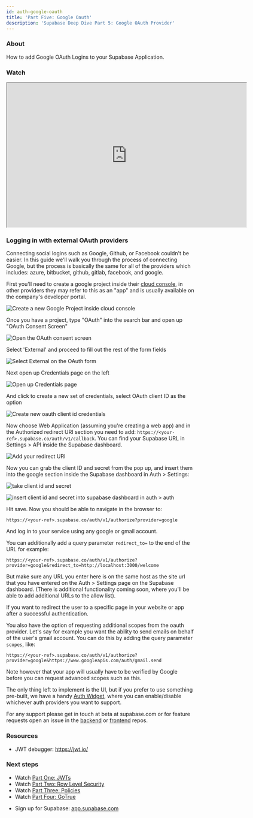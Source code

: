 ```yaml
---
id: auth-google-oauth
title: 'Part Five: Google Oauth'
description: 'Supabase Deep Dive Part 5: Google OAuth Provider'
---
```


### About

How to add Google OAuth Logins to your Supabase Application.

### Watch

<iframe className="w-full video-with-border" width="640" height="385" src="https://www.youtube-nocookie.com/embed/_XM9ziOzWk4" frameBorder="1" allow="accelerometer; autoplay; clipboard-write; encrypted-media; gyroscope; picture-in-picture" allowFullScreen></iframe>

### Logging in with external OAuth providers

Connecting social logins such as Google, Github, or Facebook couldn't be easier. In this guide we'll walk you through the process of connecting Google, but the process is basically the same for all of the providers which includes: azure, bitbucket, github, gitlab, facebook, and google.

First you'll need to create a google project inside their [cloud console](https://console.cloud.google.com/home/dashboard), in other providers they may refer to this as an "app" and is usually available on the company's developer portal.

![Create a new Google Project inside cloud console](/img/auth-5-1.png)

Once you have a project, type "OAuth" into the search bar and open up "OAuth Consent Screen"

![Open the OAuth consent screen](/img/auth-5-2.png)

Select 'External' and proceed to fill out the rest of the form fields

![Select External on the OAuth form](/img/auth-5-3.png)

Next open up Credentials page on the left

![Open up Credentials page](/img/auth-5-4.png)

And click to create a new set of credentials, select OAuth client ID as the option

![Create new oauth client id credentials](/img/auth-5-5.png)

Now choose Web Application (assuming you're creating a web app) and in the Authorized redirect URI section you need to add: `https://<your-ref>.supabase.co/auth/v1/callback`. You can find your Supabase URL in Settings > API inside the Supabase dashboard.

![Add your redirect URI](/img/auth-5-6.png)

Now you can grab the client ID and secret from the pop up, and insert them into the google section inside the Supabase dashboard in Auth > Settings:

![take client id and secret](/img/auth-5-7.png)

![insert client id and secret into supabase dashboard in auth > auth](/img/auth-5-8.png)

Hit save. Now you should be able to navigate in the browser to:

```
https://<your-ref>.supabase.co/auth/v1/authorize?provider=google
```

And log in to your service using any google or gmail account.

You can additionally add a query parameter `redirect_to=` to the end of the URL for example:

```
https://<your-ref>.supabase.co/auth/v1/authorize?provider=google&redirect_to=http://localhost:3000/welcome
```

But make sure any URL you enter here is on the same host as the site url that you have entered on the Auth > Settings page on the Supabase dashboard. (There is additional functionality coming soon, where you'll be able to add additional URLs to the allow list).

If you want to redirect the user to a specific page in your website or app after a successful authentication.

You also have the option of requesting additional scopes from the oauth provider. Let's say for example you want the ability to send emails on behalf of the user's gmail account. You can do this by adding the query parameter `scopes`, like:

```
https://<your-ref>.supabase.co/auth/v1/authorize?provider=google&https://www.googleapis.com/auth/gmail.send
```

Note however that your app will usually have to be verified by Google before you can request advanced scopes such as this.

The only thing left to implement is the UI, but if you prefer to use something pre-built, we have a handy [Auth Widget](https://github.com/supabase/ui/#using-supabase-ui-auth), where you can enable/disable whichever auth providers you want to support.

For any support please get in touch at beta at supabase.com or for feature requests open an issue in the [backend](https://github.com/supabase/gotrue) or [frontend](https://github.com/supabase/gotrue-js) repos.

### Resources

- JWT debugger: https://jwt.io/​

### Next steps

- Watch [Part One: JWTs](/docs/learn/auth-deep-dive/auth-deep-dive-jwts)
- Watch [Part Two: Row Level Security](/docs/learn/auth-deep-dive/auth-row-level-security)
- Watch [Part Three: Policies](/docs/learn/auth-deep-dive/auth-policies)
- Watch [Part Four: GoTrue](/docs/learn/auth-deep-dive/auth-gotrue)
<!-- - Watch [Part Five: Google Oauth](/docs/learn/auth-deep-dive/auth-google-oauth) -->
- Sign up for Supabase: [app.supabase.com](https://app.supabase.com)
